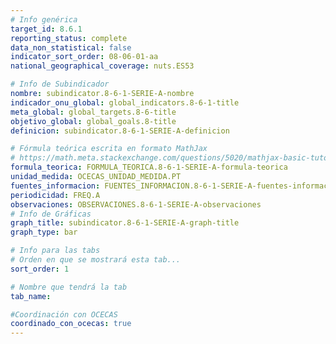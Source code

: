 ```yaml
---
# Info genérica
target_id: 8.6.1
reporting_status: complete
data_non_statistical: false
indicator_sort_order: 08-06-01-aa
national_geographical_coverage: nuts.ES53

# Info de Subindicador
nombre: subindicator.8-6-1-SERIE-A-nombre
indicador_onu_global: global_indicators.8-6-1-title
meta_global: global_targets.8-6-title
objetivo_global: global_goals.8-title
definicion: subindicator.8-6-1-SERIE-A-definicion

# Fórmula teórica escrita en formato MathJax
# https://math.meta.stackexchange.com/questions/5020/mathjax-basic-tutorial-and-quick-reference
formula_teorica: FORMULA_TEORICA.8-6-1-SERIE-A-formula-teorica
unidad_medida: OCECAS_UNIDAD_MEDIDA.PT
fuentes_informacion: FUENTES_INFORMACION.8-6-1-SERIE-A-fuentes-informacion
periodicidad: FREQ.A
observaciones: OBSERVACIONES.8-6-1-SERIE-A-observaciones
# Info de Gráficas
graph_title: subindicator.8-6-1-SERIE-A-graph-title
graph_type: bar

# Info para las tabs
# Orden en que se mostrará esta tab...
sort_order: 1

# Nombre que tendrá la tab
tab_name: 

#Coordinación con OCECAS
coordinado_con_ocecas: true
---
```


